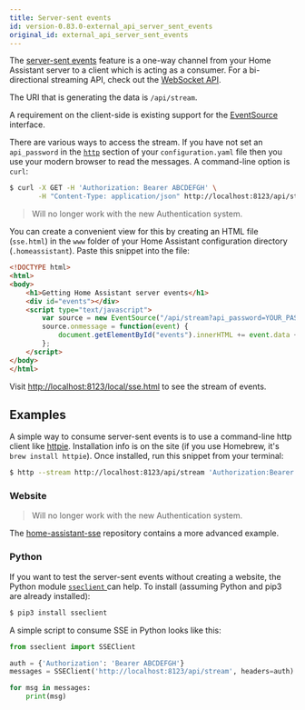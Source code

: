 ```yaml
---
title: Server-sent events
id: version-0.83.0-external_api_server_sent_events
original_id: external_api_server_sent_events
---
```


The [server-sent events](https://developer.mozilla.org/en-US/docs/Web/API/Server-sent_events/Using_server-sent_events) feature is a one-way channel from your Home Assistant server to a client which is acting as a consumer. For a bi-directional streaming API, check out the [WebSocket API](external_api_websocket.md).

The URI that is generating the data is `/api/stream`.

A requirement on the client-side is existing support for the [EventSource](https://developer.mozilla.org/en-US/docs/Web/API/EventSource) interface.

There are various ways to access the stream. If you have not set an `api_password` in the [`http`](https://www.home-assistant.io/components/http/) section of your `configuration.yaml` file then you use your modern browser to read the messages. A command-line option is `curl`:

```bash
$ curl -X GET -H 'Authorization: Bearer ABCDEFGH' \
       -H "Content-Type: application/json" http://localhost:8123/api/stream
```

> Will no longer work with the new Authentication system.

You can create a convenient view for this by creating an HTML file (`sse.html`) in the `www` folder of your Home Assistant configuration directory (`.homeassistant`). Paste this snippet into the file:

```html
<!DOCTYPE html>
<html>
<body>
    <h1>Getting Home Assistant server events</h1>
    <div id="events"></div>
    <script type="text/javascript">
        var source = new EventSource("/api/stream?api_password=YOUR_PASSWORD");
        source.onmessage = function(event) {
            document.getElementById("events").innerHTML += event.data + "<br>";
        };
    </script>
</body>
</html>
```

Visit [http://localhost:8123/local/sse.html](http://localhost:8123/local/sse.html) to see the stream of events.

## Examples

A simple way to consume server-sent events is to use a command-line http client like [httpie](https://httpie.org/). Installation info is on the site (if you use Homebrew, it's `brew install httpie`). Once installed, run this snippet from your terminal:

```bash
$ http --stream http://localhost:8123/api/stream 'Authorization:Bearer ABCDEFGH' content-type:application/json
```

### Website

> Will no longer work with the new Authentication system.

The [home-assistant-sse](https://github.com/fabaff/home-assistant-sse) repository contains a more advanced example.

### Python

If you want to test the server-sent events without creating a website, the Python module [`sseclient` ](https://pypi.python.org/pypi/sseclient/) can help. To install (assuming Python and pip3 are already installed):

```bash
$ pip3 install sseclient
```

A simple script to consume SSE in Python looks like this:

```python
from sseclient import SSEClient

auth = {'Authorization': 'Bearer ABCDEFGH'}
messages = SSEClient('http://localhost:8123/api/stream', headers=auth)

for msg in messages:
    print(msg)
```
